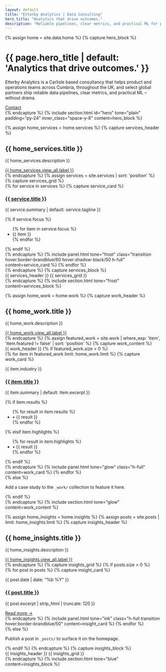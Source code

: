 ```yaml
---
layout: default
title: "Etterby Analytics | Data Consulting"
hero_title: "Analytics that drive outcomes."
description: "Reliable pipelines, clear metrics, and practical ML for product and operations teams."
---
```

{% assign home = site.data.home %}
{% capture hero_block %}
  <div class="space-y-8">
    <h1 class="text-5xl md:text-6xl font-semibold leading-tight">{{ page.hero_title | default: 'Analytics that drive outcomes.' }}</h1>
    <p class="text-lg max-w-2xl">
      Etterby Analytics is a Carlisle based consultancy that helps product and operations teams across Cumbria, throughout the UK, and select global partners ship reliable data pipelines, clear metrics, and practical ML – without drama.
    </p>
    <div class="flex flex-wrap gap-4 items-center">
      <a href="/contact/" class="inline-flex items-center justify-center rounded-full bg-brandblue px-6 py-3 text-base font-semibold text-white shadow-sm transition hover:bg-brandblue/90 focus:outline-none focus-visible:ring-2 focus-visible:ring-brandblue/40">Contact</a>
    </div>
  </div>
{% endcapture %}
{% include section.html id="hero" tone="plain" padding="py-24" inner_class="space-y-8" content=hero_block %}

{% assign home_services = home.services %}
{% capture services_header %}
  <div class="flex flex-col md:flex-row md:items-end md:justify-between gap-4">
    <div>
      <h2 class="text-3xl font-semibold">{{ home_services.title }}</h2>
      <p class="mt-2 opacity-80 max-w-2xl">{{ home_services.description }}</p>
    </div>
    <a href="{{ home_services.view_all.url }}" class="inline-flex items-center justify-center rounded-full bg-brandblue px-6 py-3 text-sm font-semibold uppercase tracking-wide text-white shadow-sm transition hover:bg-brandblue/90 focus:outline-none focus-visible:ring-2 focus-visible:ring-brandblue/40">{{ home_services.view_all.label }}</a>
  </div>
{% endcapture %}
{% assign services = site.services | sort: 'position' %}
{% capture services_grid %}
  <div class="grid md:grid-cols-2 lg:grid-cols-3 gap-6">
    {% for service in services %}
      {% capture service_card %}
        <div class="flex flex-col gap-4 h-full">
          <div>
            <h3 class="font-semibold text-lg mb-1"><a href="{{ service.url }}">{{ service.title }}</a></h3>
            <p class="text-sm opacity-90">{{ service.summary | default: service.tagline }}</p>
          </div>
          {% if service.focus %}
            <ul class="mt-auto text-xs uppercase tracking-wide opacity-70 flex flex-wrap gap-2">
              {% for item in service.focus %}
                <li class="px-2 py-1 rounded-full border border-brandblack/20 dark:border-white/10">{{ item }}</li>
              {% endfor %}
            </ul>
          {% endif %}
        </div>
      {% endcapture %}
      {% include panel.html tone="frost" class="transition hover:border-brandblue/60 hover:shadow-black/50 h-full" content=service_card %}
    {% endfor %}
  </div>
{% endcapture %}
{% capture services_block %}
  <div class="space-y-8">
    {{ services_header }}
    {{ services_grid }}
  </div>
{% endcapture %}
{% include section.html tone="frost" content=services_block %}

{% assign home_work = home.work %}
{% capture work_header %}
  <div class="flex flex-col md:flex-row md:items-end md:justify-between gap-4">
    <div>
      <h2 class="text-3xl font-semibold">{{ home_work.title }}</h2>
      <p class="mt-2 opacity-80 max-w-2xl">{{ home_work.description }}</p>
    </div>
    <a href="{{ home_work.view_all.url }}" class="inline-flex items-center justify-center rounded-full bg-brandblue px-6 py-3 text-sm font-semibold uppercase tracking-wide text-white shadow-sm transition hover:bg-brandblue/90 focus:outline-none focus-visible:ring-2 focus-visible:ring-brandblue/40">{{ home_work.view_all.label }}</a>
  </div>
{% endcapture %}
{% assign featured_work = site.work | where_exp: 'item', 'item.featured != false' | sort: 'position' %}
{% capture work_content %}
  <div class="space-y-8">
    {{ work_header }}
    {% if featured_work.size > 0 %}
      <div class="grid md:grid-cols-2 gap-6">
        {% for item in featured_work limit: home_work.limit %}
          {% capture work_card %}
            <div class="flex flex-col gap-4 h-full">
              <div>
                <p class="text-xs uppercase tracking-wide opacity-70">{{ item.industry }}</p>
                <h3 class="font-semibold text-xl mt-1"><a href="{{ item.url }}">{{ item.title }}</a></h3>
                <p class="text-sm opacity-90 mt-2">{{ item.summary | default: item.excerpt }}</p>
              </div>
              {% if item.results %}
                <ul class="text-sm opacity-80 space-y-1">
                  {% for result in item.results %}
                    <li>• {{ result }}</li>
                  {% endfor %}
                </ul>
              {% elsif item.highlights %}
                <ul class="text-sm opacity-80 space-y-1">
                  {% for result in item.highlights %}
                    <li>• {{ result }}</li>
                  {% endfor %}
                </ul>
              {% endif %}
            </div>
          {% endcapture %}
          {% include panel.html tone="glow" class="h-full" content=work_card %}
        {% endfor %}
      </div>
    {% else %}
      <p class="opacity-80">Add a case study to the <code>_work/</code> collection to feature it here.</p>
    {% endif %}
  </div>
{% endcapture %}
{% include section.html tone="glow" content=work_content %}

{% assign home_insights = home.insights %}
{% assign posts = site.posts | limit: home_insights.limit %}
{% capture insights_header %}
  <div class="flex flex-col md:flex-row md:items-end md:justify-between gap-4">
    <div>
      <h2 class="text-3xl font-semibold">{{ home_insights.title }}</h2>
      <p class="mt-2 opacity-80 max-w-2xl">{{ home_insights.description }}</p>
    </div>
    <a href="{{ home_insights.view_all.url }}" class="inline-flex items-center justify-center rounded-full bg-brandblue px-6 py-3 text-sm font-semibold uppercase tracking-wide text-white shadow-sm transition hover:bg-brandblue/90 focus:outline-none focus-visible:ring-2 focus-visible:ring-brandblue/40">{{ home_insights.view_all.label }}</a>
  </div>
{% endcapture %}
{% capture insights_grid %}
  {% if posts.size > 0 %}
    <div class="grid md:grid-cols-3 gap-6">
      {% for post in posts %}
        {% capture insight_card %}
          <div class="flex flex-col gap-3 h-full">
            <div>
              <p class="text-xs uppercase tracking-wide opacity-70">{{ post.date | date: "%b %Y" }}</p>
              <h3 class="font-semibold mb-2"><a href="{{ post.url }}">{{ post.title }}</a></h3>
              <p class="text-sm opacity-90">{{ post.excerpt | strip_html | truncate: 120 }}</p>
            </div>
            <a href="{{ post.url }}" class="mt-auto text-sm text-brandblue">Read more →</a>
          </div>
        {% endcapture %}
        {% include panel.html tone="ink" class="h-full transition hover:border-brandblue/50" content=insight_card %}
      {% endfor %}
    </div>
  {% else %}
    <p class="opacity-80">Publish a post in <code>_posts/</code> to surface it on the homepage.</p>
  {% endif %}
{% endcapture %}
{% capture insights_block %}
  <div class="space-y-8">
    {{ insights_header }}
    {{ insights_grid }}
  </div>
{% endcapture %}
{% include section.html tone="blue" content=insights_block %}
